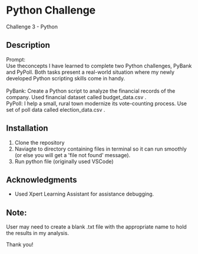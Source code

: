 # Python Challenge
Challenge 3 - Python

## Description
Prompt: 
<br>Use theconcepts I have learned to complete two Python challenges, PyBank and PyPoll. Both tasks present a real-world situation where my newly developed Python scripting skills come in handy.
<br>
<br> PyBank: Create a Python script to analyze the financial records of the company. Used financial dataset called budget_data.csv .
<br> PyPoll: I help a small, rural town modernize its vote-counting process. Use set of poll data called election_data.csv .

## Installation
1. Clone the repository
2. Naviagte to directory containing files in terminal so it can run smoothly (or else you will get a 'file not found' message).
3. Run python file (originally used VSCode)

## Acknowledgments
- Used Xpert Learning Assistant for assistance debugging.

## Note:
User may need to create a blank .txt file with the appropriate name to hold the results in my analysis.

Thank you!
